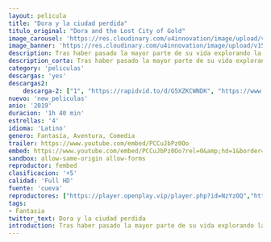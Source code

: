 ```yaml
---
layout: pelicula
title: "Dora y la ciudad perdida"
titulo_original: "Dora and the Lost City of Gold"
image_carousel: 'https://res.cloudinary.com/u4innovation/image/upload/v1565818911/dora-poster-min_sxnqhb.jpg'
image_banner: 'https://res.cloudinary.com/u4innovation/image/upload/v1565818911/dora-la-exploradora-640x360-min_fyo5oj.jpg'
description: Tras haber pasado la mayor parte de su vida explorando la jungla junto a sus padres, nada podría haber preparado a Dora para la aventura más peligrosa a la que jamás se ha enfrentado, ¡el instituto!. Exploradora hasta el final, Dora no tarda en ponerse al frente de un equipo formado por Botas (su mejor amigo, un mono), Diego, un misterioso habitante de la jungla y un desorganizado grupo de adolescentes en una aventura en la que deberán salvar a sus padres y resolver el misterio oculto tras una ciudad perdida de oro.
description_corta: Tras haber pasado la mayor parte de su vida explorando la jungla junto a sus padres, nada podría haber preparado a Dora para la aventura más peligrosa a la que jamás se ha enfrentado, ¡el instituto!. Exploradora hasta el final, Dora no tarda en ponerse al...
category: 'peliculas'
descargas: 'yes'
descargas2:
    descarga-2: ["1", "https://rapidvid.to/d/G5XZKCWNDK", "https://www.google.com/s2/favicons?domain=www.rapidvideo.com","RapidVideo","https://res.cloudinary.com/imbriitneysam/image/upload/v1541473684/mexico.png", "Latino", "TS-Screener"]
nuevo: 'new_peliculas'
anio: '2019'
duracion: '1h 40 min'
estrellas: '4'
idioma: 'Latino'
genero: Fantasía, Aventura, Comedia
trailer: https://www.youtube.com/embed/PCCuJbPz0Oo
embed: https://www.youtube.com/embed/PCCuJbPz0Oo?rel=0&amp;hd=1&border=0&wmode=opaque&enablejsapi=1&modestbranding=1&controls=1&showinfo=1
sandbox: allow-same-origin allow-forms
reproductor: fembed
clasificacion: '+5'
calidad: 'Full HD'
fuente: 'cueva'
reproductores: ["https://player.openplay.vip/player.php?id=NzYzOQ","https://api.cuevana3.io/olpremium/gd.php?file=ek5lbm9xYWNrS0xNejZabVlkSFIyTkxQb3BPWDB0UFkwY3lvbjJIRjBPQ1QwNStUck1mVG9kVExvM0djeHA3VnFybXRscUdvMWRXNHRZbU1lYXVUeDg2cGpKVmp4cXpBejYxcGs0cktsOEtyc2EyVm9jNjAxTkN0bllkbDFyUEgwYTJCZjNtcms4blBxWG1YaXNhVHlMbTFuSWgzcU1MRzBzYXRpWHZTek1EUDE0S0lvYWpWdnQ2dG5ZWmpzTEhNMGN0K2s0alcxTVdydmFTRVphaXJ4NWZHYklLRWlNbmYxOG1ZYjZ6SDFBPT0", "https://api.cuevana3.io/stream/index.php?file=ek5lbm9xYWNrS0xYMTZLa2xNbkdvY3ZTb3BtZng4TGp6ZFpobGFMUGtOVFYySmlocU5XTzJkRE1tcHFuajVPb2w1eGphMkhEMGVQWDA2S21ZY1hRNEpQWHAybG9scGlubFpPU2ZuUzJ3THVva2FDaVp3PT0"]
tags:
- Fantasia
twitter_text: Dora y la ciudad perdida
introduction: Tras haber pasado la mayor parte de su vida explorando la jungla junto a sus padres, nada podría haber preparado a Dora para la aventura más peligrosa a la que jamás se ha enfrentado, ¡el instituto!. Exploradora hasta el final, Dora no tarda en ponerse al...
---
```












